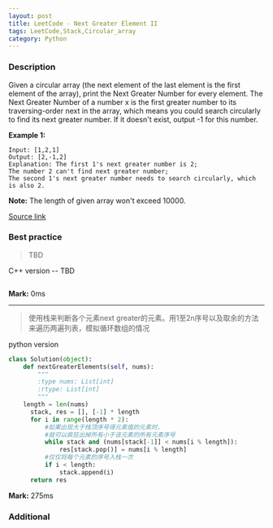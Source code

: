 ```yaml
---
layout: post
title: LeetCode - Next Greater Element II
tags: LeetCode,Stack,Circular_array
category: Python
---
```



### Description
Given a circular array (the next element of the last element is the first element of the array), print the Next Greater Number for every element. The Next Greater Number of a number x is the first greater number to its traversing-order next in the array, which means you could search circularly to find its next greater number. If it doesn't exist, output -1 for this number.

**Example 1:**
```
Input: [1,2,1]
Output: [2,-1,2]
Explanation: The first 1's next greater number is 2;
The number 2 can't find next greater number;
The second 1's next greater number needs to search circularly, which is also 2.
```

**Note:** The length of given array won't exceed 10000.

[Source link](https://leetcode.com/problems/next-greater-element-ii/#/description)


### Best practice

>TBD

C++ version -- TBD

```c++

```

**Mark:** 0ms

----

>使用栈来判断各个元素next greater的元素。用1至2n序号以及取余的方法来遍历两遍列表，模拟循环数组的情况

python version

```python
class Solution(object):
    def nextGreaterElements(self, nums):
        """
        :type nums: List[int]
        :rtype: List[int]
        """
    length = len(nums)
      stack, res = [], [-1] * length
      for i in range(length * 2):
          #如果出现大于栈顶序号得元素值的元素时，
          #就可以疯狂出掉所有小于该元素的所有元素序号
          while stack and (nums[stack[-1]] < nums[i % length]):
              res[stack.pop()] = nums[i % length]
          #仅仅将每个元素的序号入栈一次
          if i < length:
              stack.append(i)
      return res
```

**Mark:** 275ms

### Additional

